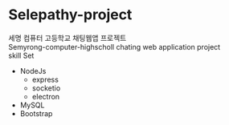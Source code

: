 # Selepathy-project
세명 컴퓨터 고등학교 채팅웹앱 프로젝트 <br>
Semyrong-computer-highscholl chating web application project <br>
skill Set 
* NodeJs
    * express
    * socketio
    * electron
* MySQL
* Bootstrap
